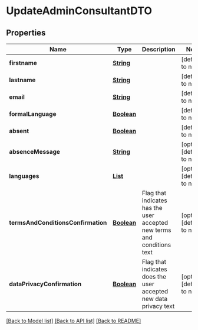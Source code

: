 # UpdateAdminConsultantDTO
## Properties

Name | Type | Description | Notes
------------ | ------------- | ------------- | -------------
**firstname** | [**String**](string.md) |  | [default to null]
**lastname** | [**String**](string.md) |  | [default to null]
**email** | [**String**](string.md) |  | [default to null]
**formalLanguage** | [**Boolean**](boolean.md) |  | [default to null]
**absent** | [**Boolean**](boolean.md) |  | [default to null]
**absenceMessage** | [**String**](string.md) |  | [optional] [default to null]
**languages** | [**List**](string.md) |  | [optional] [default to null]
**termsAndConditionsConfirmation** | [**Boolean**](boolean.md) | Flag that indicates has the user accepted new terms and conditions text | [optional] [default to null]
**dataPrivacyConfirmation** | [**Boolean**](boolean.md) | Flag that indicates does the user accepted new data privacy text | [optional] [default to null]

[[Back to Model list]](../README.md#documentation-for-models) [[Back to API list]](../README.md#documentation-for-api-endpoints) [[Back to README]](../README.md)

